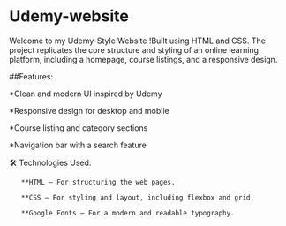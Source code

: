 # Udemy-website
Welcome to my Udemy-Style Website !Built using HTML and CSS. The project replicates the core structure and styling of an online learning platform, including a homepage, course listings, and a responsive design.

##Features:

  *Clean and modern UI inspired by Udemy
  
  *Responsive design for desktop and mobile
  
  *Course listing and category sections
  
  *Navigation bar with a search feature

  🛠️ Technologies Used:

       **HTML – For structuring the web pages.
       
       **CSS – For styling and layout, including flexbox and grid.
       
       **Google Fonts – For a modern and readable typography.
        
